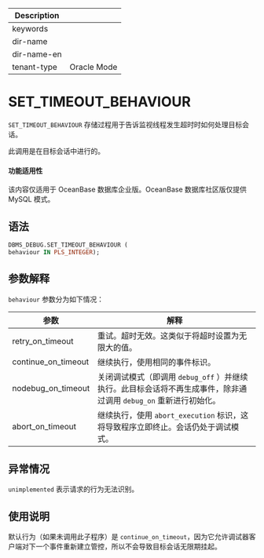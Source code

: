 | Description   |                 |
|---------------|-----------------|
| keywords      |                 |
| dir-name      |                 |
| dir-name-en   |                 |
| tenant-type   | Oracle Mode     |


# SET_TIMEOUT_BEHAVIOUR

`SET_TIMEOUT_BEHAVIOUR` 存储过程用于告诉监视线程发生超时时如何处理目标会话。

此调用是在目标会话中进行的。

  <main id="notice" >
    <h4>功能适用性</h4>
    <p>该内容仅适用于 OceanBase 数据库企业版。OceanBase 数据库社区版仅提供 MySQL 模式。</p>
  </main>

## 语法

```sql
DBMS_DEBUG.SET_TIMEOUT_BEHAVIOUR (
behaviour IN PLS_INTEGER);
```



## 参数解释

`behaviour` 参数分为如下情况：


|       **参数**        |                              **解释**                               |
|---------------------|-------------------------------------------------------------------|
| retry_on_timeout    | 重试。超时无效。这类似于将超时设置为无限大的值。                                          |
| continue_on_timeout | 继续执行，使用相同的事件标识。                                                   |
| nodebug_on_timeout  | 关闭调试模式（即调用 `debug_off` ）并继续执行。此目标会话将不再生成事件，除非通过调用 `debug_on` 重新进行初始化。 |
| abort_on_timeout    | 继续执行，使用 `abort_execution` 标识，这将导致程序立即终止。会话仍处于调试模式。                |



## 异常情况

`unimplemented` 表示请求的行为无法识别。

## 使用说明

默认行为（如果未调用此子程序）是 `continue_on_timeout`，因为它允许调试器客户端对下一个事件重新建立管控，所以不会导致目标会话无限期挂起。
